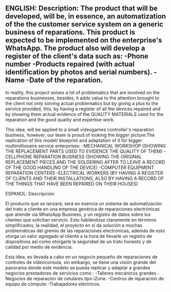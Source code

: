 ENGLISH:
Description:
The product that will be developed, will be, in essence, an automatization of the the customer service system on a generic business of reparations.
This product is expected to be implemented on the enterprise's WhatsApp. The product also will develop a register of the client's data such as:
-Phone number
-Products repaired (with actual identification by photos and serial numbers).
-Name
-Date of the reparation.
-----------------
In reality, this project solves a lot of problematics that are involved on the reparations businesses, besides, it adds value to the attention brought to the client
not only solving actual problematics but by giving a plus to the service provided, this, by having a register of all the devices repaired and by
showing them actual evidence of the QUALITY MATERIALS used for the reparation and the good quality and expertise work.

This idea, will be applied to a small videogames controller's reparation business, however, our team is proud of looking the bigger picture:The replication of this model/
blueprint and adaptation of it for bigger multimillionaire service enterprises:
-MECHANICAL WORKSHOP (SHOWING THE REPLACEMENT PARTS USED TO EVIDENCE THE QUALITY OF THEM)
-CELLPHONE REPARATION BUSINESS (SHOWING THE ORIGINAL REPLACEMENT PIECES AND THE SOLDERING AFTER TO LEAVE A RECORD OF THE GOOD HANDLING OF THE DEVICE)
-COMPUTER EQUIPMENT REPARATION CENTERS
-ELECTRICAL WORKERS (BY HAVING A REGISTER OF CLIENTS AND THEIR INSTALLATIONS, ALSO BY HAVING A RECORD OF THE THINGS THAT HAVE BEEN REPAIRED ON THEIR HOUSES)

ESPANOL:
Descripción:

El producto que se lanzará, será en esencia un sistema de automatización del trato a cliente en una empresa genérica de reparaciones electrónicas
que atiende vía WhatsApp Business, y un registro de datos sobre los clientes que solicitan servicio.
Esto hablándose claramente en términos simplificados, la realidad, el proyecto en sí da solución a muchas problemáticas del gremio de las reparaciones electrónicas, además de esto
otorga un valor agregado al cliente a la hora de llevarle un registro de dispositivos así como otorgarle la seguridad de un trato honesto y de calidad por
medio de evidencia.

Esta idea, es llevada a cabo en un negocio pequeño de reparaciones de controles de videoconsola, sin embargo, se tiene una visión grande del panorama donde 
este modelo se pueda replicar y adaptar a grandes negocios prestadores de servicios como :
-Talleres mecánicos grandes
-Negocios de reparación de celulares tipo iZone.
-Centros de reparación de equipo de cómputo
-Trabajadores eléctricos.
